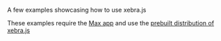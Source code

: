 A few examples showcasing how to use xebra.js

These examples require the [Max app](https://cycling74.com/downloads/) and use the [prebuilt distribution of xebra.js](https://cycling74.s3.amazonaws.com/download/xebra.js)

